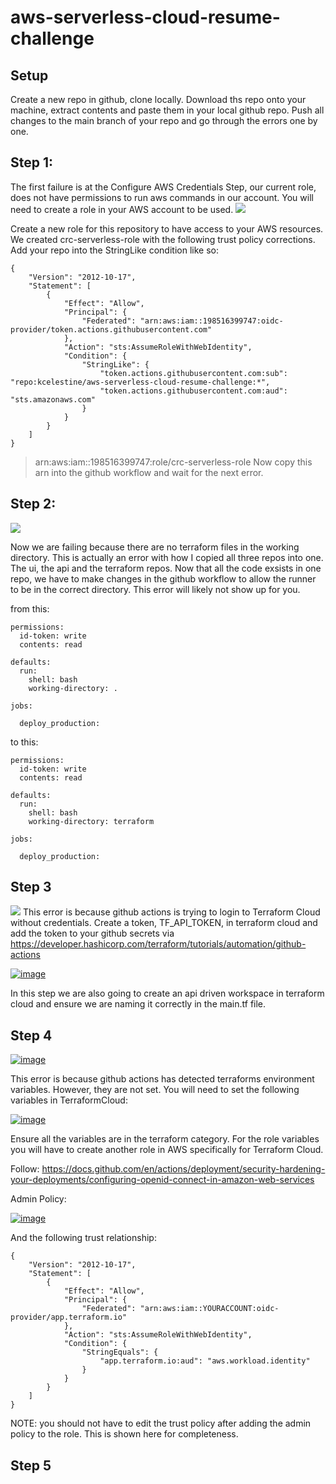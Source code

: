 # aws-serverless-cloud-resume-challenge

## Setup
Create a new repo in github, clone locally. Download ths repo onto your machine, extract contents and paste them in your local github repo. Push all changes to the main branch of your repo and go through the errors one by one.

## Step 1:
The first failure is at the Configure AWS Credentials Step, our current role, does not have permissions to run aws commands in our account. You will need to create a role in your AWS account to be used.
![](https://i.ibb.co/ZLMGQT3/image.png)

Create a new role for this repository to have access to your AWS resources.
We created crc-serverless-role with the following trust policy corrections.
Add your repo into the StringLike condition like so: 

````
{
    "Version": "2012-10-17",
    "Statement": [
        {
            "Effect": "Allow",
            "Principal": {
                "Federated": "arn:aws:iam::198516399747:oidc-provider/token.actions.githubusercontent.com"
            },
            "Action": "sts:AssumeRoleWithWebIdentity",
            "Condition": {
                "StringLike": {
                    "token.actions.githubusercontent.com:sub": "repo:kcelestine/aws-serverless-cloud-resume-challenge:*",
                    "token.actions.githubusercontent.com:aud": "sts.amazonaws.com"
                }
            }
        }
    ]
}
````

> arn:aws:iam::198516399747:role/crc-serverless-role
> Now copy this arn into the github workflow and wait for the next error.

## Step 2:
![](https://i.ibb.co/b260Tk0/image.png)

Now we are failing because there are no terraform files in the working directory. This is actually an error with how I copied all three repos into one. The ui, the api and the terraform repos. Now that all the code exsists in one repo, we have to make changes in the github workflow to allow the runner to be in the correct directory. This error will likely not show up for you.

from this:

````
permissions:
  id-token: write
  contents: read

defaults:
  run:
    shell: bash
    working-directory: .

jobs:

  deploy_production:
````

to this:

````
permissions:
  id-token: write
  contents: read

defaults:
  run:
    shell: bash
    working-directory: terraform

jobs:

  deploy_production:
````
  
## Step 3
![](https://i.ibb.co/v1Mrf6C/image.png)
This error is because github actions is trying to login to Terraform Cloud without credentials. Create a token, TF_API_TOKEN, in terraform cloud and add the token to your github secrets via https://developer.hashicorp.com/terraform/tutorials/automation/github-actions

<a href="https://ibb.co/RcTnhnb"><img src="https://i.ibb.co/TtMXKX2/image.png" alt="image" border="0"></a>

In this step we are also going to create an api driven workspace in terraform cloud and ensure we are naming it correctly in the main.tf file.

## Step 4
<a href="https://ibb.co/4jqTfS3"><img src="https://i.ibb.co/RCF0S6d/image.png" alt="image" border="0"></a>

This error is because github actions has detected terraforms environment variables. However, they are not set. You will need to set the following variables in TerraformCloud:

<a href="https://ibb.co/kgzPNFQ"><img src="https://i.ibb.co/QFhxyGr/image.png" alt="image" border="0"></a>

Ensure all the variables are in the terraform category. For the role variables you will have to create another role in AWS specifically for Terraform Cloud. 

Follow: https://docs.github.com/en/actions/deployment/security-hardening-your-deployments/configuring-openid-connect-in-amazon-web-services

Admin Policy:

<a href="https://ibb.co/wwG2GYR"><img src="https://i.ibb.co/KL484mX/image.png" alt="image" border="0"></a>

And the following trust relationship:

````
{
    "Version": "2012-10-17",
    "Statement": [
        {
            "Effect": "Allow",
            "Principal": {
                "Federated": "arn:aws:iam::YOURACCOUNT:oidc-provider/app.terraform.io"
            },
            "Action": "sts:AssumeRoleWithWebIdentity",
            "Condition": {
                "StringEquals": {
                    "app.terraform.io:aud": "aws.workload.identity"
                }
            }
        }
    ]
}
````

NOTE: you should not have to edit the trust policy after adding the admin policy to the role. This is shown here for completeness.

## Step 5
